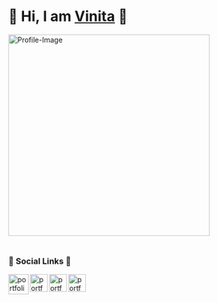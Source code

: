   #     :hibiscus:  Hi, I am <a href="https://vinita2000.github.io/Vinita-s-Portfolio/" target="_blank">Vinita</a>  :hibiscus:
<img alt="Profile-Image" src="https://github.com/vinita2000/profile-images/blob/master/girlwithlaptop.png" width="400" height="400">
<br/>
<br/>
 
###    :thought_balloon:  Social Links  :thought_balloon:

<a href="https://vinita2000.github.io/Vinita-s-Portfolio/" target="_blank"><img align="left" alt="portfolio" width="40px" height="40px" src="https://github.com/vinita2000/profile-images/blob/master/profile.png" /></a>
<a href="https://www.linkedin.com/in/vinita-yadav-237725169/" target="_blank"><img align="left" alt="portfolio" width="35px" height="35px" src="https://github.com/vinita2000/profile-images/blob/master/linkedIn.png" /></a>
<a href="mailto:vinitayadavlkw225@gmail.com" target="_blank"><img align="left" alt="portfolio" width="35px" height="35px" src="https://github.com/vinita2000/profile-images/blob/master/email.png" /></a>
<a href="https://stackoverflow.com/users/10667128/vinita" target="_blank"><img align="left" alt="portfolio" width="35px" height="35px" src="https://github.com/vinita2000/profile-images/blob/master/stackoverflow.png" /></a>

<br/>
<br/>
<!--
**vinita2000/vinita2000** is a ✨ _special_ ✨ repository because its `README.md` (this file) appears on your GitHub profile.

Here are some ideas to get you started:

- 🔭 I’m currently working on ...
- 🌱 I’m currently learning ...
- 👯 I’m looking to collaborate on ...
- 🤔 I’m looking for help with ...
- 💬 Ask me about ...
- 📫 How to reach me: ...
- 😄 Pronouns: ...
- ⚡ Fun fact: ...
-->


